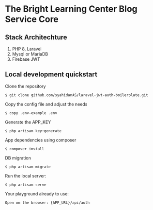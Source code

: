 # The Bright Learning Center Blog Service Core


## Stack Architechture
1. PHP 8, Laravel
2. Mysql or MariaDB
3. Firebase JWT

## Local development quickstart
Clone the repository
```
$ git clone github.com/syahidanAS/laravel-jwt-auth-boilerplate.git
```
Copy the config file and adjust the needs
```
$ copy .env-example .env
```
Generate the APP_KEY
```
$ php artisan key:generate
```
App dependencies using composer
```
$ composer install
```
DB migration
```
$ php artisan migrate
```

Run the local server:
```
$ php artisan serve
```

Your playground already to use:
```
Open on the browser: {APP_URL}/api/auth
```
